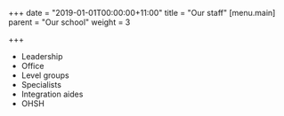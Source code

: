 +++
date = "2019-01-01T00:00:00+11:00"
title = "Our staff"
[menu.main]
parent = "Our school"
weight = 3

+++
* Leadership
* Office
* Level groups
* Specialists
* Integration aides
* OHSH